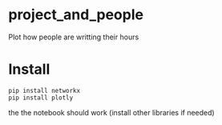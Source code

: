 # project_and_people

Plot how people are writting their hours 

# Install 

```
pip install networkx
pip install plotly
```

the the notebook should work (install other libraries if needed)


